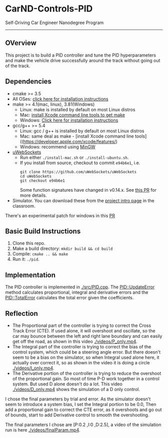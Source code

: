 # CarND-Controls-PID
Self-Driving Car Engineer Nanodegree Program

---
## OVerview
This project is to build a PID controller and tune the PID hyperparameters and make the vehicle drive successfully around the track without going out of the track.

## Dependencies

* cmake >= 3.5
 * All OSes: [click here for installation instructions](https://cmake.org/install/)
* make >= 4.1(mac, linux), 3.81(Windows)
  * Linux: make is installed by default on most Linux distros
  * Mac: [install Xcode command line tools to get make](https://developer.apple.com/xcode/features/)
  * Windows: [Click here for installation instructions](http://gnuwin32.sourceforge.net/packages/make.htm)
* gcc/g++ >= 5.4
  * Linux: gcc / g++ is installed by default on most Linux distros
  * Mac: same deal as make - [install Xcode command line tools]((https://developer.apple.com/xcode/features/)
  * Windows: recommend using [MinGW](http://www.mingw.org/)
* [uWebSockets](https://github.com/uWebSockets/uWebSockets)
  * Run either `./install-mac.sh` or `./install-ubuntu.sh`.
  * If you install from source, checkout to commit `e94b6e1`, i.e.
    ```
    git clone https://github.com/uWebSockets/uWebSockets
    cd uWebSockets
    git checkout e94b6e1
    ```
    Some function signatures have changed in v0.14.x. See [this PR](https://github.com/udacity/CarND-MPC-Project/pull/3) for more details.
* Simulator. You can download these from the [project intro page](https://github.com/udacity/self-driving-car-sim/releases) in the classroom.

There's an experimental patch for windows in this [PR](https://github.com/udacity/CarND-PID-Control-Project/pull/3)

## Basic Build Instructions

1. Clone this repo.
2. Make a build directory: `mkdir build && cd build`
3. Compile: `cmake .. && make`
4. Run it: `./pid`.


## Implementation
The PID controller is implemented in [./src/PID.cpp](./src/PID.cpp). The [PID::UpdateError](./src/PID.cpp#L27) method calculates proportional, integral and derivative errors and the [PID::TotalError](./src/PID.cpp#L37) calculates the total error given the coefficients.

## Reflection
- The Proportional part of the controller is trying to correct the Cross Track Error (CTE). If used alone, it will overshoot and oscillate, so the car may bounce between the left and right lane boundary and can easily get off the road, as shown in this video [./videos/P_only.mp4](./videos/P_only.mp4).
- The Integral part of the controller is trying to correct the bias of the control system, which could be a steering angle error. But there doesn't seem to be a bias on the simulator, so when Integral used alone here, it actually over correct it, so as shown in the video it is doing a circle [./videos/I_only.mp4](./videos/I_only.mp4).
- The Derivative portion of the controller is trying to reduce the overshoot of the proportional gain. So most of time P-D work together in a control system. But used D alone doesn't do a lot. This video [./videos/D_only.mp4](./videos/D_only.mp4) shows the simulation of a D only control.

I chose the final parameters by trial and error. As the simulator doesn't seem to introduce a system bias, I set the Integral portion to be 0.0, Then add a proportional gain to correct the CTE error, as it overshoots and go out of bounds, start to add Derivative control to smooth the overshooting.

The final parameters I chose are [P:0.2 ,I:0 ,D:2.5], a video of the simulation run is here [./videos/finalParam.mp4](./videos/finalParam.mp4). 
